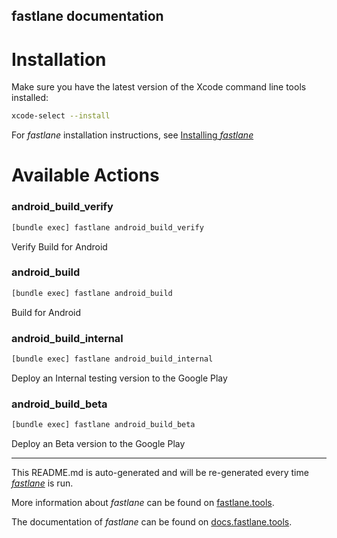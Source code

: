 ## fastlane documentation

# Installation

Make sure you have the latest version of the Xcode command line tools installed:

```sh
xcode-select --install
```

For _fastlane_ installation instructions, see [Installing _fastlane_](https://docs.fastlane.tools/#installing-fastlane)

# Available Actions

### android_build_verify

```sh
[bundle exec] fastlane android_build_verify
```

Verify Build for Android

### android_build

```sh
[bundle exec] fastlane android_build
```

Build for Android

### android_build_internal

```sh
[bundle exec] fastlane android_build_internal
```

Deploy an Internal testing version to the Google Play

### android_build_beta

```sh
[bundle exec] fastlane android_build_beta
```

Deploy an Beta version to the Google Play

---

This README.md is auto-generated and will be re-generated every time [_fastlane_](https://fastlane.tools) is run.

More information about _fastlane_ can be found on [fastlane.tools](https://fastlane.tools).

The documentation of _fastlane_ can be found on [docs.fastlane.tools](https://docs.fastlane.tools).
